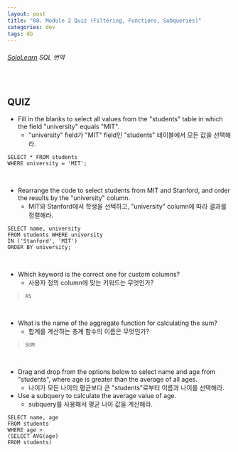 ```yaml
---
layout: post
title: "08. Module 2 Quiz (Filtering, Functions, Subqueries)"
categories: dev
tags: db
---
```


###### [SoloLearn](https://www.sololearn.com) SQL 번역

<br>

## QUIZ

- Fill in the blanks to select all values from the "students" table in which the field "university" equals "MIT".
  - "university" field가 "MIT" field인 "students" 테이블에서 모든 값을 선택해라.

```mysql
SELECT * FROM students
WHERE university = 'MIT';
```

<br>

- Rearrange the code to select students from MIT and Stanford, and order the results by the "university" column.
  - MIT와 Stanford에서 학생을 선택하고, "university" column에 따라 결과를 정렬해라.

```mysql
SELECT name, university
FROM students WHERE university
IN ('Stanford', 'MIT')
ORDER BY university;
```

<br>

- Which keyword is the correct one for custom columns?
  - 사용자 정의 column에 맞는 키워드는 무엇인가?

> `AS`

<br>

- What is the name of the aggregate function for calculating the sum?
  - 합계를 계산하는 총계 함수의 이름은 무엇인가?

> `SUM`

<br>

- Drag and drop from the options below to select name and age from "students", where age is greater than the average of all ages.
  - 나이가 모든 나이의 평균보다 큰 "students"로부터 이름과 나이를 선택해라.
- Use a subquery to calculate the average value of age.
  - subquery를 사용해서 평균 나이 값을 계산해라.

```mysql
SELECT name, age
FROM students
WHERE age >
(SELECT AVG(age)
FROM students)
```

<br>